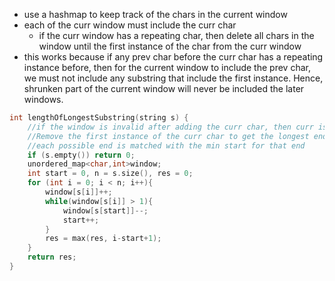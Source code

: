 - use a hashmap to keep track of the chars in the current window
- each of the curr window must include the curr char
    - if the curr window has a repeating char, then delete all chars in the window until the first instance of the char from the curr window
- this works because if any prev char before the curr char has a repeating instance before, then for the current window to include the prev char, we must not include any substring that include the first instance. Hence, shrunken part of the current window will never be included the later windows.

```cpp
int lengthOfLongestSubstring(string s) {
    //if the window is invalid after adding the curr char, then curr is a duplicate 
    //Remove the first instance of the curr char to get the longest ending at curr
    //each possible end is matched with the min start for that end
    if (s.empty()) return 0;
    unordered_map<char,int>window;
    int start = 0, n = s.size(), res = 0;
    for (int i = 0; i < n; i++){
        window[s[i]]++;
        while(window[s[i]] > 1){
            window[s[start]]--;
            start++;
        }
        res = max(res, i-start+1);
    }
    return res;
}
```
